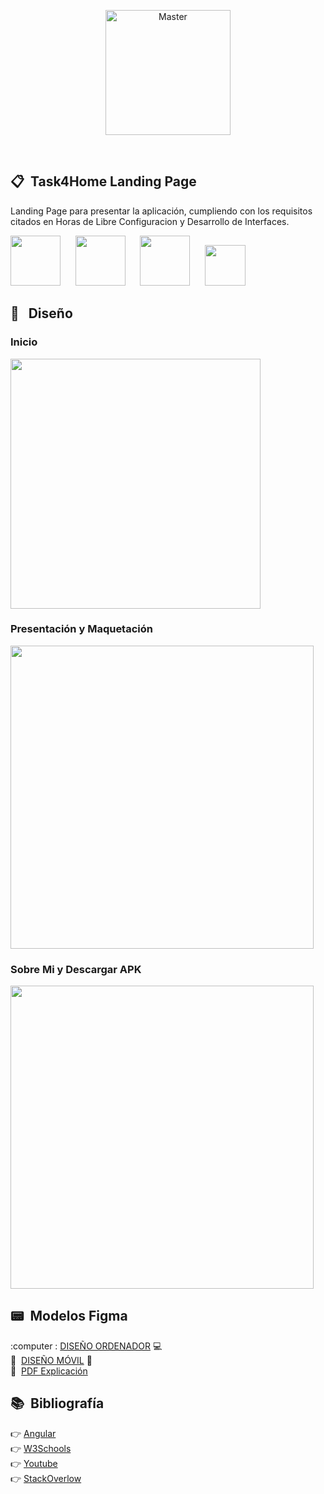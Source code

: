 <p align="center">
    <img height="200px" src="https://user-images.githubusercontent.com/55530657/174895352-a8828cae-6a19-461a-901b-553423791388.png" alt="Master">
</p>
<br>

## 📋 &nbsp;Task4Home Landing Page

Landing Page para presentar la aplicación, cumpliendo con los requisitos citados en Horas de Libre Configuracion y Desarrollo de Interfaces.

<img height="80px" src="https://user-images.githubusercontent.com/55530657/174894560-3dfbff69-64c8-406a-96f1-336baf0b3291.png"> &nbsp;&nbsp;&nbsp;&nbsp; <img height="80px" src="https://user-images.githubusercontent.com/55530657/174895153-51b92939-89be-4617-a037-5bd22d79d1de.png"> &nbsp;&nbsp;&nbsp;&nbsp; <img height="80px" src="https://user-images.githubusercontent.com/55530657/174895247-e329a79b-89b2-4cfb-96c9-d35a512d2753.png"> &nbsp;&nbsp;&nbsp;&nbsp; <img height="65px" src="https://user-images.githubusercontent.com/55530657/174895485-39b03097-0a78-43bf-8157-e355f4f02c1c.png">


## 🔧 &nbsp; Diseño
<h3>Inicio</h3>
<img height="400px"src="https://user-images.githubusercontent.com/55530657/174896475-d8f4ef38-a8d9-498b-a043-0146052e3da2.png">
<br>
<h3>Presentación y Maquetación</h3>
<img height="485px"src="https://user-images.githubusercontent.com/55530657/174897054-dc9f289d-8bf9-4781-a3f1-09037346d3ce.png">
<br>
<h3>Sobre Mi  y Descargar APK</h3>
<img height="485px"src="https://user-images.githubusercontent.com/55530657/174897436-bc740a65-af47-4693-acda-5dc60a367c91.png">

## :pager: &nbsp;Modelos Figma
:computer :&nbsp;[DISEÑO ORDENADOR](https://www.figma.com/proto/10GV9V1EKRjN7avvJrNpm1/FigmaTask4Home?node-id=1%3A2&scaling=contain&page-id=0%3A1)&nbsp;:computer:
<br>
:iphone: &nbsp;[DISEÑO MÓVIL](https://www.figma.com/file/ngEmTWP6Z4hpDzCzyDKOaO/FigmaTask4HomeMobile)&nbsp;:iphone:
<br>
:page_with_curl: &nbsp;[PDF Explicación](https://github.com/jairobuendia/Task4HomeLanding/blob/main/FigmaTask4Home.pdf)
## :books: &nbsp;Bibliografía
:point_right:&nbsp;[Angular](https://angular.io/docs)
<br>
:point_right:&nbsp;[W3Schools](https://www.w3schools.com/)
<br>
:point_right:&nbsp;[Youtube](https://www.youtube.com/results?search_query=how+to+create+canvas+in+angular)
<br>
:point_right:&nbsp;[StackOverlow](https://stackoverflow.com/)
<br>
